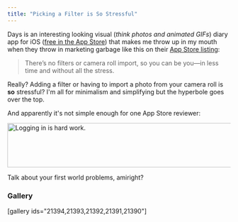 ```yaml
---
title: "Picking a Filter is So Stressful"
---
```

<p>Days is an interesting looking visual (<em>think photos and animated GIFs</em>) diary app for iOS (<a href="https://itunes.apple.com/us/app/days-your-visual-photo-gif/id630768365?ls=1&amp;mt=8">free in the App Store</a>) that makes me throw up in my mouth when they throw in marketing garbage like this on their <a href="https://itunes.apple.com/us/app/days-your-visual-photo-gif/id630768365?ls=1&amp;mt=8">App Store listing</a>:</p>
<blockquote><p>
  There’s no filters or camera roll import, so you can be you—in less time and without all the stress.
</p></blockquote>
<p>Really? Adding a filter or having to import a photo from your camera roll is <strong>so</strong> stressful? I'm all for minimalism and simplifying but the hyperbole goes over the top.</p>
<p>And apparently it's not simple enough for one App Store reviewer:</p>
<p><img src="https://chrisenns.com/wp-content/uploads/2013/05/Screen-Shot-2013-05-03-at-9.42.46-AM.png" alt="Logging in is hard work." width="512" height="100" class="aligncenter size-full wp-image-21389" /></p>
<p>Talk about your first world problems, amiright?</p>
<h3>Gallery</h3>
<p>[gallery ids="21394,21393,21392,21391,21390"]</p>
